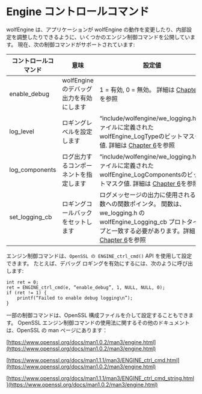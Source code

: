 # Engine コントロールコマンド

wolfEngine は、アプリケーションが wolfEngine の動作を変更したり、内部設定を調整したりできるように、いくつかのエンジン制御コマンドを公開しています。 現在、次の制御コマンドがサポートされています:

| コントロールコマンド | 意味 | 設定値 |
| ----------- | --------------- | ----------- |
| enable_debug | wolfEngineのデバッグ出力を有効にします | 1 = 有効, 0 = 無効。 詳細は [Chapter 6](chapter06.md)を参照 |
| log_level | ロギングレベルを設定します | “include/wolfengine/we_logging.h”ファイルに定義されたwolfEngine_LogTypeのビットマスク値. 詳細は [Chapter 6](chapter06.md)を参照 |
| log_components | ログ出力するコンポーネントを指定します | “include/wolfengine/we_logging.h”ファイルに定義されたwolfEngine_LogComponentsのビットマスク値. 詳細は [Chapter 6](chapter06.md)を参照|
| set_logging_cb | ロギングコールバックをセットします | ログメッセージの出力に使用される関数への関数ポインタ。 関数は、we_logging.h の wolfEngine_Logging_cb プロトタイプと一致する必要があります。詳細は [Chapter 6](chapter06.md)を参照 |



エンジン制御コマンドは、`OpenSSL の ENGINE_ctrl_cmd()` API を使用して設定できます。 たとえば、デバッグ ロギングを有効にするには、次のように呼び出します:

```
int ret = 0;
ret = ENGINE_ctrl_cmd(e, “enable_debug”, 1, NULL, NULL, 0);
if (ret != 1) {
    printf(“Failed to enable debug logging\n”);
}
```
一部の制御コマンドは、OpenSSL 構成ファイルを介して設定することもできます。 OpenSSL エンジン制御コマンドの使用法に関するその他のドキュメントは、OpenSSL の man ページにあります：


[https://www.openssl.org/docs/man1.0.2/man3/engine.html](https://www.openssl.org/docs/man1.0.2/man3/engine.html)

[https://www.openssl.org/docs/man1.1.1/man3/ENGINE_ctrl_cmd.html](https://www.openssl.org/docs/man1.0.2/man3/engine.html)

[https://www.openssl.org/docs/man1.1.1/man3/ENGINE_ctrl_cmd_string.html](https://www.openssl.org/docs/man1.0.2/man3/engine.html)
